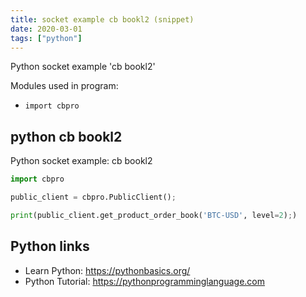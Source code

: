 ```yaml
---
title: socket example cb bookl2 (snippet)
date: 2020-03-01
tags: ["python"]
---
```

Python socket example 'cb bookl2'


Modules used in program: 
* `import cbpro`

## python cb bookl2

Python socket example: cb bookl2

```python
import cbpro

public_client = cbpro.PublicClient();

print(public_client.get_product_order_book('BTC-USD', level=2);)


```

## Python links

- Learn Python: https://pythonbasics.org/
- Python Tutorial: https://pythonprogramminglanguage.com
